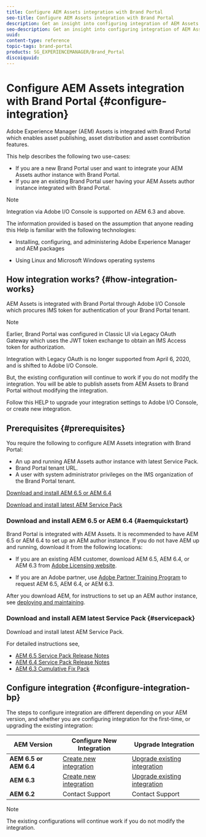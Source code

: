 ```yaml
---
title: Configure AEM Assets integration with Brand Portal
seo-title: Configure AEM Assets integration with Brand Portal
description: Get an insight into configuring integration of AEM Assets with Brand Portal.
seo-description: Get an insight into configuring integration of AEM Assets with Brand Portal.
uuid: 
content-type: reference
topic-tags: brand-portal
products: SG_EXPERIENCEMANAGER/Brand_Portal
discoiquuid: 
---
```


# Configure AEM Assets integration with Brand Portal {#configure-integration}

Adobe Experience Manager (AEM) Assets is integrated with Brand Portal which enables asset publishing, asset distribution and asset contribution features.

This help describes the following two use-cases: 
* If you are a new Brand Portal user and want to integrate your AEM Assets author instance with Brand Portal. 
* If you are an existing Brand Portal user having your AEM Assets author instance integrated with Brand Portal. 

>[!NOTE]
   >
   >Integration via Adobe I/O Console is supported on AEM 6.3 and above.

The information provided is based on the assumption that anyone reading this Help is familiar with the following technologies:

* Installing, configuring, and administering Adobe Experience Manager and AEM packages

* Using Linux and Microsoft Windows operating systems

## How integration works? {#how-integration-works}

AEM Assets is integrated with Brand Portal through Adobe I/O Console which procures IMS token for authentication of your Brand Portal tenant. 

>[!NOTE]
   >
   >Earlier, Brand Portal was configured in Classic UI via Legacy OAuth Gateway which uses the JWT token exchange to obtain an IMS Access token for authorization.
   >
   >Integration with Legacy OAuth is no longer supported from April 6, 2020, and is shifted to Adobe I/O Console.
   >
   >But, the existing configuration will continue to work if you do not modify the integration. You will be able to  publish assets from AEM Assets to Brand Portal without modifying the integration.
   >
   >Follow this HELP to upgrade your integration settings to Adobe I/O Console, or create new integration.  


## Prerequisites {#prerequisites}

You require the following to configure AEM Assets integration with Brand Portal:

* An up and running AEM Assets author instance with latest Service Pack.
* Brand Portal tenant URL.
* A user with system administrator privileges on the IMS organization of the Brand Portal tenant. 


[Download and install AEM 6.5 or AEM 6.4](#aemquickstart)

[Download and install latest AEM Service Pack](#servicepack)

### Download and install AEM 6.5 or AEM 6.4 {#aemquickstart}

Brand Portal is integrated with AEM Assets. It is recommended to have AEM 6.5 or AEM 6.4 to set up an AEM author instance. If you do not have AEM up and running, download it from the following locations:

* If you are an existing AEM customer, download AEM 6.5, AEM 6.4, or AEM 6.3 from [Adobe Licensing website](http://licensing.adobe.com).

* If you are an Adobe partner, use [Adobe Partner Training Program](https://adobe.allegiancetech.com/cgi-bin/qwebcorporate.dll?idx=82357Q) to request AEM 6.5, AEM 6.4, or AEM 6.3.

After you download AEM, for instructions to set up an AEM author instance, see [deploying and maintaining](https://helpx.adobe.com/experience-manager/6-5/sites/deploying/using/deploy.html#defaultlocalinstall).

### Download and install AEM latest Service Pack {#servicepack}

Download and install latest AEM Service Pack. 

For detailed instructions see, 

* [AEM 6.5 Service Pack Release Notes](https://helpx.adobe.com/experience-manager/6-5/release-notes/sp-release-notes.html) 
* [AEM 6.4 Service Pack Release Notes](https://helpx.adobe.com/experience-manager/6-4/release-notes/sp-release-notes.html)
* [AEM 6.3 Cumulative Fix Pack](https://helpx.adobe.com/experience-manager/release-notes--aem-6-3-cumulative-fix-pack.html)

## Configure integration {#configure-integration-bp}

The steps to configure integration are different depending on your AEM version, and whether you are configuring integration for the first-time, or upgrading the existing integration:

| **AEM Version** |**Configure New Integration** |**Upgrade Integration** |
|---|---|---|
| **AEM 6.5 or AEM 6.4** |[Create new integration](../using/brand-portal-configure-integration-65.md) |[Upgrade existing integration](../using/brand-portal-configure-integration-65.md#upgrade-integration-65-64) | 
| **AEM 6.3** |[Create new integration](#configure-new-integration-65-64) |[Upgrade existing integration](#upgrade-existing-integration-65-64) | 
| **AEM 6.2** |Contact Support |Contact Support | 
 

>[!NOTE]
   >
   >The existing configurations will continue work if you do not modify the integration.

<!--
   Comment Type: draft

   <li> </li>
   -->

   <!--
   Comment Type: draft

   <li>Step text</li>
   -->
